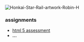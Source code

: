 ![Honkai-Star-Rail-artwork-Robin-H](https://github.com/user-attachments/assets/6004a013-b332-4aa5-840b-296e3adf8df6)

### assignments
* [html 5 assessment](https://ercarle.github.io/ifsc-1310/assignments/html5assessment.html)
* **...**
